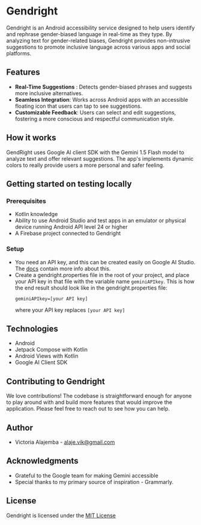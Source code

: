Gendright
==============================

Gendright is an Android accessibility service designed to help users identify and rephrase gender-biased language in real-time as they type. By analyzing text for gender-related biases, Gendright provides non-intrusive suggestions to promote inclusive language across various apps and social platforms.

Features
------------
- **Real-Time Suggestions** : Detects gender-biased phrases and suggests more inclusive alternatives.
- **Seamless Integration**: Works across Android apps with an accessible floating icon that users can tap to see suggestions.
- **Customizable Feedback**: Users can select and edit suggestions, fostering a more conscious and respectful communication style.

How it works
------------

GendRight uses Google AI client SDK with the Gemini 1.5 Flash model to analyze text and offer relevant suggestions. The app's implements dynamic colors to really provide users a more personal and safer feeling.

Getting started on testing locally
------------

### Prerequisites

- Kotlin knowledge
- Ability to use Android Studio and test apps in an emulator or physical device running Android API level 24 or higher
- A Firebase project connected to Gendright

### Setup

- You need an API key, and this can be created easily on Google AI Studio. The [docs](https://developer.android.com/ai/google-ai-client-sdk#generate-api-key) contain more info about this.
- Create a gendright.properties file in the root of your project, and place your API key in that file with the variable name `geminiAPIkey`. This is how the end result should look like in the gendright.properties file:
    ```
    geminiAPIkey=[your API key]
  ```
  where your API key replaces `[your API key]`

Technologies
------------

- Android
- Jetpack Compose with Kotlin
- Android Views with Kotlin
- Google AI Client SDK

Contributing to Gendright
------------
We love contributions! The codebase is straightforward enough for anyone to play around with and build more features that would improve the application. Please feel free to reach out to see how you can help.

Author
------------
- Victoria Alajemba - alaje.vik@gmail.com

Acknowledgments
------------
- Grateful to the Google team for making Gemini accessible
- Special thanks to my primary source of inspiration - Grammarly. 

License
------------
Gendright is licensed under the [MIT License](https://github.com/alajemba-vik/gendright/blob/main/LICENSE)
